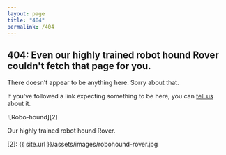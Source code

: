 ```yaml
---
layout: page
title: "404"
permalink: /404
---
```

## 404: Even our highly trained robot hound Rover couldn't fetch that page for you.

There doesn't appear to be anything here. Sorry about that.

If you've followed a link expecting something to be here, you can [tell us][1] about it.

![Robo-hound][2]
<figcaption class="caption">Our highly trained robot hound Rover.</figcaption>

[1]: https://github.com/mehmandarov/mehmandarov.github.io/issues
[2]: {{ site.url }}/assets/images/robohound-rover.jpg